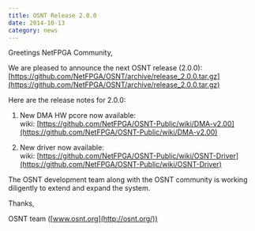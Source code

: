 ```yaml
---
title: OSNT Release 2.0.0
date: 2014-10-13
category: news
---
```


Greetings NetFPGA Community,

We are pleased to announce the next OSNT release (2.0.0): <br> [https://github.com/NetFPGA/OSNT/archive/release_2.0.0.tar.gz](https://github.com/NetFPGA/OSNT/archive/release_2.0.0.tar.gz)

Here are the release notes for 2.0.0:

1. New DMA HW pcore now available: <br> wiki: [https://github.com/NetFPGA/OSNT-Public/wiki/DMA-v2.00](https://github.com/NetFPGA/OSNT-Public/wiki/DMA-v2.00)

2. New driver now available: <br> wiki: [https://github.com/NetFPGA/OSNT-Public/wiki/OSNT-Driver](https://github.com/NetFPGA/OSNT-Public/wiki/OSNT-Driver)

The OSNT development team along with the OSNT community is working diligently to extend and expand the system.

Thanks,

OSNT team ([www.osnt.org](http://osnt.org/))
